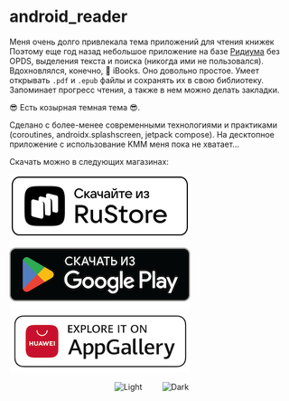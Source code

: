 # android_reader

Меня очень долго привлекала тема приложений для чтения книжек<br>
Поэтому еще год назад небольшое приложение на базе [Ридиума](https://github.com/readium/kotlin-toolkit) без OPDS, выделения текста и поиска (никогда ими не пользовался).<br>
Вдохновлялся, конечно, 🍏 iBooks.
Оно довольно простое. Умеет открывать `.pdf` и `.epub` файлы и сохранять их в свою библиотеку. Запоминает прогресс чтения, а также в нем можно делать закладки.

😎 Есть козырная темная тема 😎.

Сделано с более-менее современными технологиями и практиками (coroutines, androidx.splashscreen, jetpack compose).
На десктопное приложение с использование KMM меня пока не хватает...

Скачать можно в следующих магазинах:

<p align="left">
<a href="https://apps.rustore.ru/app/me.kifio.kreader.android">
    <img src='./badges/logo-monochrome-light.png'  >
</a>
<br>
<a href="https://play.google.com/store/apps/details?id=me.kifio.kreader.android">
    <img src='./badges/google-play-badge.png'  >
</a>
<br>
<a href="https://appgallery.huawei.com/app/C110328443">
    <img src='./badges/explore-it-on-huawei-appgallery-seeklogo.png' width="320" >
</a>
</p>

<p align="center">
  <img alt="Light" src="./bookshelf.gif" width="45%" >
&nbsp; &nbsp; &nbsp; &nbsp;
  <img alt="Dark" src="./reader.gif" width="45%">
</p>
